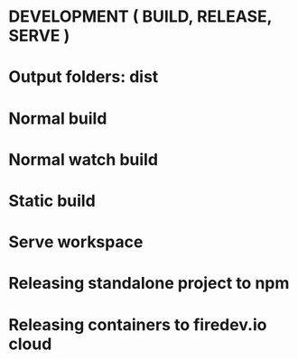 # DEVELOPMENT ( BUILD, RELEASE, SERVE )

# Output folders: dist

# Normal build

# Normal watch build

# Static build 

# Serve workspace

# Releasing standalone project to npm

# Releasing containers to firedev.io cloud
